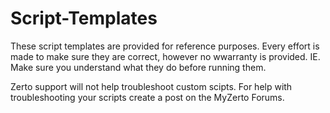 # Script-Templates

These script templates are provided for reference purposes. Every effort is made to make sure they are correct, however no wwarranty is provided. IE. Make sure you understand what they do before running them.

Zerto support will not help troubleshoot custom scipts. For help with troubleshooting your scripts create a post on the MyZerto Forums. 
